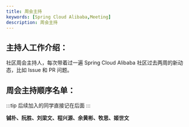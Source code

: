 ```yaml
---
title: 周会主持
keywords: [Spring Cloud Alibaba,Meeting]
description: 周会主持
---
```


## 主持人工作介绍：

社区周会主持人，每次带着过一遍 Spring Cloud Alibaba 社区过去两周的新动态，比如 Issue 和 PR 问题。

## 周会主持顺序名单：

:::tip
后续加入的同学直接记在后面
:::

**铖朴、阮胜、刘梁文、程兴源、余黄彬、牧思、姬世文**